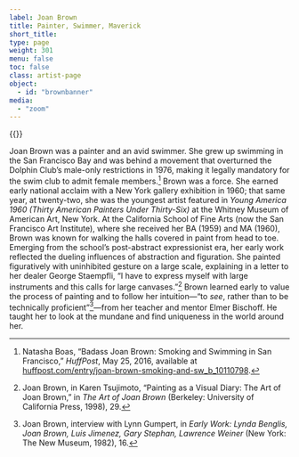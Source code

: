 ```yaml
---
label: Joan Brown
title: Painter, Swimmer, Maverick
short_title:
type: page
weight: 301
menu: false
toc: false
class: artist-page
object:
  - id: "brownbanner"
media:
  - "zoom"
---
```

{{<q-figure id="brownbanner">}}

Joan Brown was a painter and an avid swimmer. She grew up swimming in the San Francisco Bay and was behind a movement that overturned the Dolphin Club’s male-only restrictions in 1976, making it legally mandatory for the swim club to admit female members.[^1] Brown was a force. She earned early national acclaim with a New York gallery exhibition in 1960; that same year, at twenty-two, she was the youngest artist featured in *Young America 1960 (Thirty American Painters Under Thirty-Six)* at the Whitney Museum of American Art, New York. At the California School of Fine Arts (now the San Francisco Art Institute), where she received her BA (1959) and MA (1960), Brown was known for walking the halls covered in paint from head to toe. Emerging from the school’s post-abstract expressionist era, her early work reflected the dueling influences of abstraction and figuration. She painted figuratively with uninhibited gesture on a large scale, explaining in a letter to her dealer George Staempfli, “I have to express myself with large instruments and this calls for large canvases.”[^2] Brown learned early to value the process of painting and to follow her intuition—“to *see*, rather than to be technically proficient”[^3]—from her teacher and mentor Elmer Bischoff. He taught her to look at the mundane and find uniqueness in the world around her.

[^1]: Natasha Boas, “Badass Joan Brown: Smoking and Swimming in San Francisco,” *HuffPost*, May 25, 2016, available at [huffpost.com/entry/joan-brown-smoking-and-sw\_b\_10110798](https://www.huffpost.com/entry/joan-brown-smoking-and-sw\_b\_10110798).

[^2]: Joan Brown, in Karen Tsujimoto, “Painting as a Visual Diary: The Art of Joan Brown,” in *The Art of Joan Brown* (Berkeley: University of California Press, 1998), 29.

[^3]: Joan Brown, interview with Lynn Gumpert, in *Early Work: Lynda Benglis, Joan Brown, Luis Jimenez, Gary Stephan, Lawrence Weiner* (New York: The New Museum, 1982), 16.
